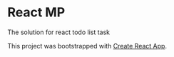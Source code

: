 # React MP
 
 The solution for react todo list task

This project was bootstrapped with [Create React App](https://github.com/facebookincubator/create-react-app).
